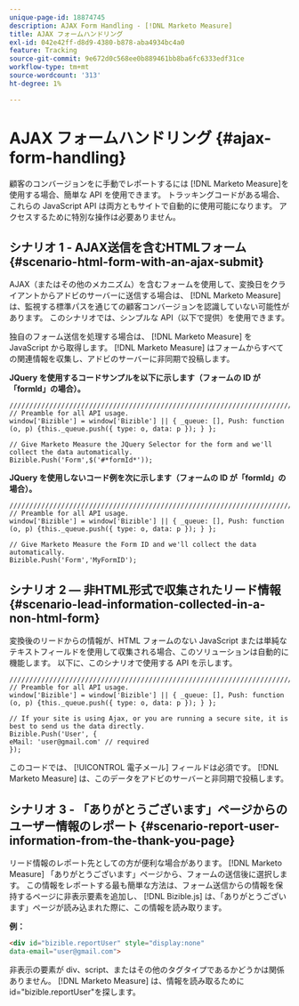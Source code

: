 ```yaml
---
unique-page-id: 18874745
description: AJAX Form Handling - [!DNL Marketo Measure]
title: AJAX フォームハンドリング
exl-id: 042e42ff-d8d9-4380-b878-aba4934bc4a0
feature: Tracking
source-git-commit: 9e672d0c568ee0b889461bb8ba6fc6333edf31ce
workflow-type: tm+mt
source-wordcount: '313'
ht-degree: 1%

---
```


# AJAX フォームハンドリング {#ajax-form-handling}

顧客のコンバージョンをに手動でレポートするには [!DNL Marketo Measure]を使用する場合、簡単な API を使用できます。 トラッキングコードがある場合、これらの JavaScript API は両方ともサイトで自動的に使用可能になります。 アクセスするために特別な操作は必要ありません。

## シナリオ 1 - AJAX送信を含むHTMLフォーム {#scenario-html-form-with-an-ajax-submit}

AJAX（またはその他のメカニズム）を含むフォームを使用して、変換日をクライアントからアドビのサーバーに送信する場合は、 [!DNL Marketo Measure] は、監視する標準パスを通じての顧客コンバージョンを認識していない可能性があります。 このシナリオでは、シンプルな API（以下で提供）を使用できます。

独自のフォーム送信を処理する場合は、 [!DNL Marketo Measure] を JavaScript から取得します。 [!DNL Marketo Measure] はフォームからすべての関連情報を収集し、アドビのサーバーに非同期で投稿します。

**JQuery を使用するコードサンプルを以下に示します（フォームの ID が「formId」の場合）。**

```jquery
///////////////////////////////////////////////////////////////////////  
// Preamble for all API usage.  
window['Bizible'] = window['Bizible'] || { _queue: [], Push: function (o, p) {this._queue.push({ type: o, data: p }); } };  
  
// Give Marketo Measure the JQuery Selector for the form and we'll collect the data automatically.  
Bizible.Push('Form',$('#*formId*'));
```

**JQuery を使用しないコード例を次に示します（フォームの ID が「formId」の場合）。**

```jquery
///////////////////////////////////////////////////////////////////////  
// Preamble for all API usage.  
window['Bizible'] = window['Bizible'] || { _queue: [], Push: function (o, p) {this._queue.push({ type: o, data: p }); } };  
  
// Give Marketo Measure the Form ID and we'll collect the data automatically.
Bizible.Push('Form','MyFormID');
```

## シナリオ 2 — 非HTML形式で収集されたリード情報 {#scenario-lead-information-collected-in-a-non-html-form}

変換後のリードからの情報が、HTML フォームのない JavaScript または単純なテキストフィールドを使用して収集される場合、このソリューションは自動的に機能します。 以下に、このシナリオで使用する API を示します。

```jquery
///////////////////////////////////////////////////////////////////////  
// Preamble for all API usage.  
window['Bizible'] = window['Bizible'] || { _queue: [], Push: function (o, p) {this._queue.push({ type: o, data: p }); } };  
  
// If your site is using Ajax, or you are running a secure site, it is best to send us the data directly.  
Bizible.Push('User', {
eMail: 'user@gmail.com' // required  
});  
```

このコードでは、 [!UICONTROL 電子メール] フィールドは必須です。 [!DNL Marketo Measure] は、このデータをアドビのサーバーと非同期で投稿します。

## シナリオ 3 - 「ありがとうございます」ページからのユーザー情報のレポート {#scenario-report-user-information-from-the-thank-you-page}

リード情報のレポート先としての方が便利な場合があります。 [!DNL Marketo Measure] 「ありがとうございます」ページから、フォームの送信後に選択します。 この情報をレポートする最も簡単な方法は、フォーム送信からの情報を保持するページに非表示要素を追加し、 [!DNL Bizible.js] は、「ありがとうございます」ページが読み込まれた際に、この情報を読み取ります。

**例：**

```html
<div id="bizible.reportUser" style="display:none"  
data-email="user@gmail.com">  
```

非表示の要素が div、script、またはその他のタグタイプであるかどうかは関係ありません。 [!DNL Marketo Measure] は、情報を読み取るために id=&quot;bizible.reportUser&quot;を探します。
